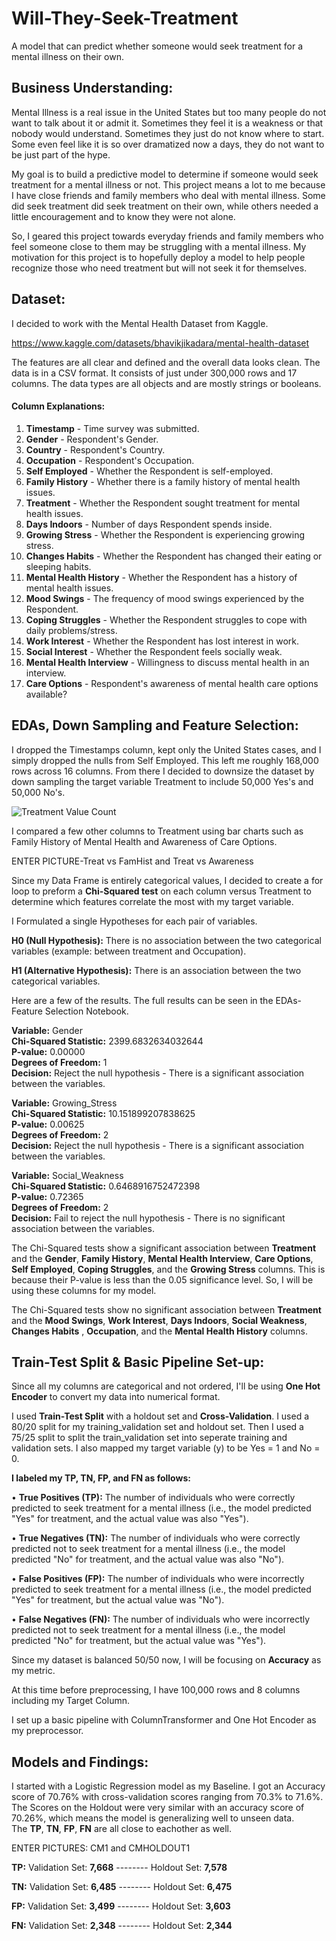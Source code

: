 # Will-They-Seek-Treatment
   A model that can predict whether someone would seek treatment for a mental illness on their own.

## Business Understanding:
   Mental Illness is a real issue in the United States but too many people do not want to talk about it or admit it. Sometimes they feel it is a weakness or that nobody would understand. Sometimes they just do not know where to start. Some even feel like it is so over dramatized now a days, they do not want to be just part of the hype.
   
   My goal is to build a predictive model to determine if someone would seek treatment for a mental illness or not. This project means a lot to me because I have close friends and family members who deal with mental illness. Some did seek treatment did seek treatment on their own, while others needed a little encouragement and to know they were not alone.
   
   So, I geared this project towards everyday friends and family members who feel someone close to them may be struggling with a mental illness. My motivation for this project is to hopefully deploy a model to help people recognize those who need treatment but will not seek it for themselves. 
   
   
## Dataset:
   I decided to work with the Mental Health Dataset from Kaggle. 

   https://www.kaggle.com/datasets/bhavikjikadara/mental-health-dataset

   The features are all clear and defined and the overall data looks clean. The data is in a CSV format. It consists of just under 300,000 rows and 17 columns. The data types are all objects and are mostly strings or booleans.
   
   #### Column Explanations:
1. __Timestamp__ - Time survey was submitted.
2. __Gender__ - Respondent's Gender.
3. __Country__ - Respondent's Country.
4. __Occupation__ - Respondent's Occupation.
5. __Self Employed__ - Whether the Respondent is self-employed.
6. __Family History__ - Whether there is a family history of mental health issues.
7. __Treatment__ - Whether the Respondent sought treatment for mental health issues.
8. __Days Indoors__ - Number of days Respondent spends inside.
9. __Growing Stress__ - Whether the Respondent is experiencing growing stress.
10. __Changes Habits__ - Whether the Respondent has changed their eating or sleeping habits.
11. __Mental Health History__ - Whether the Respondent has a history of mental health issues.
12. __Mood Swings__ - The frequency of mood swings experienced by the Respondent.
13. __Coping Struggles__ - Whether the Respondent struggles to cope with daily problems/stress.
14. __Work Interest__ - Whether the Respondent has lost interest in work.
15. __Social Interest__ - Whether the Respondent feels socially weak.
16. __Mental Health Interview__ - Willingness to discuss mental health in an interview.
17. __Care Options__ - Respondent's awareness of mental health care options available?


## EDAs, Down Sampling and Feature Selection:
   I dropped the Timestamps column, kept only the United States cases, and I simply dropped the nulls from Self Employed. This left me roughly 168,000 rows across 16 columns.
    From there I decided to downsize the dataset by down sampling the target variable Treatment to include 50,000 Yes's and 50,000 No's.
    
   ![Treatment Value Count](Images/Treatment_Value_Count.png)
    
   I compared a few other columns to Treatment using bar charts such as Family History of Mental Health and Awareness of Care Options. 
   
   ENTER PICTURE-Treat vs FamHist and Treat vs Awareness
   
   Since my Data Frame is entirely categorical values, I decided to create a for loop to preform a __Chi-Squared test__ on each column versus Treatment to determine which features correlate the most with my target variable.

I Formulated a single Hypotheses for each pair of variables.

__H0 (Null Hypothesis):__ There is no association between the two categorical variables (example: between treatment and Occupation).

__H1 (Alternative Hypothesis):__ There is an association between the two categorical variables.

   Here are a few of the results. The full results can be seen in the EDAs-Feature Selection Notebook.
   
   __Variable:__ Gender  
   __Chi-Squared Statistic:__ 2399.6832634032644  
   __P-value:__ 0.00000  
   __Degrees of Freedom:__ 1  
   __Decision:__ Reject the null hypothesis - There is a significant association between the variables.  
    
   __Variable:__ Growing_Stress  
   __Chi-Squared Statistic:__ 10.151899207838625  
   __P-value:__ 0.00625  
   __Degrees of Freedom:__ 2  
   __Decision:__ Reject the null hypothesis - There is a significant association between the variables.  
   
   __Variable:__ Social_Weakness  
   __Chi-Squared Statistic:__ 0.6468916752472398  
   __P-value:__ 0.72365  
   __Degrees of Freedom:__ 2  
   __Decision:__ Fail to reject the null hypothesis - There is no significant association between the variables.  
   
   The Chi-Squared tests show a significant association between __Treatment__ and the __Gender__, __Family History__, __Mental Health Interview__, __Care Options__, __Self Employed__, __Coping Struggles__, and the __Growing Stress__ columns. This is because their P-value is less than the 0.05 significance level. So, I will be using these columns for my model.

   The Chi-Squared tests show no significant association between __Treatment__ and the __Mood Swings__, __Work Interest__, __Days Indoors__, __Social Weakness__, __Changes Habits__ , __Occupation__, and the __Mental Health History__ columns.


## Train-Test Split & Basic Pipeline Set-up:
   Since all my columns are categorical and not ordered, I'll be using __One Hot Encoder__ to convert my data into numerical format. 

   I used __Train-Test Split__ with a holdout set and __Cross-Validation__. I used a 80/20 split for my training_validation set and holdout set. Then I used a 75/25 split to split the train_validation set into seperate training and validation sets. I also mapped my target variable (y) to be Yes = 1 and No = 0.

__I labeled my TP, TN, FP, and FN as follows:__

•	__True Positives (TP):__ The number of individuals who were correctly predicted to seek treatment for a mental illness (i.e., the model predicted "Yes" for treatment, and the actual value was also "Yes").

•	__True Negatives (TN):__ The number of individuals who were correctly predicted not to seek treatment for a mental illness (i.e., the model predicted "No" for treatment, and the actual value was also "No").

•	__False Positives (FP):__ The number of individuals who were incorrectly predicted to seek treatment for a mental illness (i.e., the model predicted "Yes" for treatment, but the actual value was "No").

•	__False Negatives (FN):__ The number of individuals who were incorrectly predicted not to seek treatment for a mental illness (i.e., the model predicted "No" for treatment, but the actual value was "Yes").

Since my dataset is balanced 50/50 now, I will be focusing on __Accuracy__ as my metric.

At this time before preprocessing, I have 100,000 rows and 8 columns including my Target Column.

I set up a basic pipeline with ColumnTransformer and One Hot Encoder as my preprocessor.


## Models and Findings:
   I started with a Logistic Regression model as my Baseline. I got an Accuracy score of 70.76% with cross-validation scores ranging from 70.3% to 71.6%.  The Scores on the Holdout were very similar with an accuracy score of 70.26%, which means the model is generalizing well to unseen data.  
The __TP__, __TN__, __FP__, __FN__ are all close to eachother as well.

ENTER PICTURES: CM1 and CMHOLDOUT1

__TP:__ Validation Set: __7,668__ -------- Holdout Set: __7,578__ 

__TN:__ Validation Set: __6,485__ -------- Holdout Set: __6,475__

__FP:__ Validation Set: __3,499__ -------- Holdout Set: __3,603__

__FN:__ Validation Set: __2,348__ -------- Holdout Set: __2,344__

